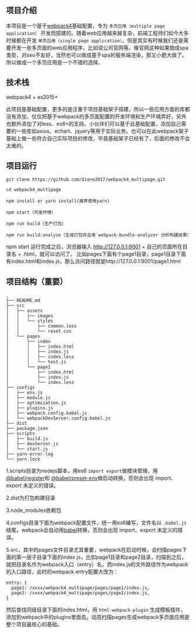 
## 项目介绍
本项目是一个基于[webpack4](https://webpack.js.org/)基础配置，专为 `多页应用（multiple page application）` 开发而搭建的。随着web应用越来越复杂，前端工程师们如今大多时候都在开发 `单页应用（single page application）`。但是其实有时候我们还是需要开发一些多页面的web应用程序，比如说公司官网等。像官网这种如果做成spa类型，对seo不友好，当然也可以做成基于spa的服务端渲染，那又小题大做了。所以做成一个多页应用是一个不错的选择。

## 技术栈
webpack4 + es2015+ 

此项目是基础配置，更多的是注重于项目基础架子搭建，所以一些应用方面的库都没有添加，仅仅把基于webpack的多页面配置的开发环境和生产环境弄好，另外也额外添加了对less、es6+的支持。小伙伴们可以基于此基础配置，添加自己需要的一些库如axios、echart、jquery等用于实际业务。也可以在此webpack架子基础上做一些符合自己实际项目的修改，毕竟基础架子已经有了，后面的修改不会太难的。

## 项目运行
```
git clone https://github.com/dione2017/webpack4_multipage.git

cd webpack4_multipage

npm install or yarn install(推荐使用yarn)

npm start（开发环境）

npm run build（生产打包）

npm run build:analyze（生成打包并且用 webpack-bundle-analyzer 分析构建结果）
```
npm start 运行完成之后，浏览器输入 http://127.0.0.1:9001 + 自己的页面所在目录名 + .html，就可以访问了。
比如pages下面有个page1目录，page1目录下面有index.html和index.js，那么访问路径就是http://127.0.0.1:9001/page1.html
## 项目结构（重要）
```
.
├── README.md
├── src
│   ├── assets
│   │   ├── images
│   │   └── styles
│   │       ├── common.less
│   │       └── reset.css
│   └── pages
│       ├── index
│       │   ├── index.html
│       │   ├── index.js
│       │   ├── index.less
│       │   └── test.js
│       └── page1
│           ├── index.html
│           ├── index.js
│           └── index.less
├── configs
│   ├── env.js
│   ├── module.js
│   ├── optimization.js
│   ├── plugins.js
│   ├── webpack.config.babel.js
│   └── webpackDevServer.config.babel.js
├── dist
├── package.json
├── scripts
│   ├── build.js
│   ├── devServer.js
│   └── start.js
├── yarn-error.log
└── yarn.lock
```

1.scripts目录为nodejs脚本，用es6 `import export`做模块管理，用[@babel/register](https://babeljs.io/docs/en/babel-register)和 [@babel/preset-env](https://babeljs.io/docs/en/babel-preset-env)做启动转换，否则会出现 import、export 未定义的错误。

2.dist为打包构建目录

3.node_modules依赖包

4.configs目录下面为webpack配置文件，统一用es6编写，文件名以 `.babel.js` 结尾，webpack会自动用[babel](https://babeljs.io/)转换，否则会出现 import、export 未定义的错误。

5.src，其中的pages文件目录尤其重要，webpack在启动时候，会扫描pages下面的第一层子目录下面的index.js，比如page1目录和page2目录，扫描到之后，就把目录名作为webpack入口（entry）名，而index.js的文件路径作为webpack的入口路径，此时的webpack entry配置大改为：
```
entry: {
  page1: /xxxx/webpack4_multipage/pages/page1/index.js,
  page2: /xxxx/webpack4_multipage/pages/page2/index.js,
}
```
然后查找同级目录下面的index.html，用 `html-webpack-plugin` 生成模板插件，添加到webpack中的plugins里面去。动态扫描pages生成webpack多页面应用是整个项目最核心的基础。
